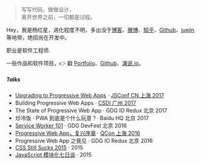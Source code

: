 > 写写代码，做做设计，  
> 离开世界之前，一切都是过程。

Hey，我是杨红星，进化程度不明，多出没于[博客](https://yhx123.github.io)、[微博](weibo.com/)、[知乎](https://www.zhihu.com/people/zhao-sheng-mu-si-15/activities)、[Github](http://github.com/yhx123)、[juejin](https://juejin.im/user/59b0ecaef265da24777a237f) 等地带，绝招尚在开发中。

职业是软件工程师.

一些作品和软件项目，👉 戳 [Portfolio](/portfolio)、[Github](http://github.com/yhx123)、[演说.io](https://www.zhihu.com/people/zhao-sheng-mu-si-15/activities)。 


##### Talks

- [Upgrading to Progressive Web Apps][9] · [JSConf CN 上海 2017](http://2017.jsconf.cn/)
- Building Progressive Web Apps · [CSDI 广州 2017](http://www.csdisummit.com/)
- The State of Progressive Web App · GDG IO Redux 北京 2017
- 炒冷饭 · PWA 到底是个什么玩意？· Baidu HQ 北京 2017
- [Service Worker 101][5] · GDG DevFest 北京 2016
- [Progressive Web App，复兴序章][4] · [QCon 上海 2016](http://2016.qconshanghai.com/presentation/3111)
- Progressive Web App 之我见 · GDG IO Redux 北京 2016
- [CSS Still Sucks 2015][2] · 2015
- [JavaScript 模块化七日谈][1] · 2015

[1]: ///2015/07/09/js-module-7day/
[2]: ///2015/12/28/css-sucks-2015/
[3]: //2016/06/05/pwa-in-my-pov/
[4]: ///2016/10/20/pwa-qcon2016/
[5]: ///2016/11/20/sw-101-gdgdf/
[6]: https:///assets/player/?deck=58ac8598b123db0067292f92 "PWA Rehashing"
[7]: https:///assets/player/?deck=593ad6fbfe88c2006a0a0d6d "The State of PWA"
[8]: https:///assets/player/?deck=594d673d570c357d0698a950 "Building PWA"
[9]: ///jsconfcn2017/
